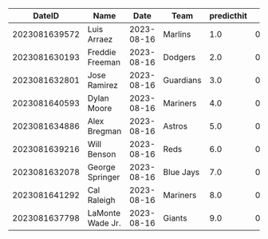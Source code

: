 DateID         |  Name              |  Date        |  Team       |  predicthit  |  predicthitproba     |  hitbool  |  Last7DaysAVG  |  Last15DaysAVG  |  Last30DaysAVG
---------------|--------------------|--------------|-------------|--------------|----------------------|-----------|----------------|-----------------|---------------
2023081639572  |  Luis Arraez       |  2023-08-16  |  Marlins    |  1.0         |  0.6360073651879833  |  False    |  0.24          |  0.241          |  0.308
2023081630193  |  Freddie Freeman   |  2023-08-16  |  Dodgers    |  2.0         |  0.6219351074676083  |  False    |  0.19          |  0.393          |  0.413
2023081632801  |  Jose Ramirez      |  2023-08-16  |  Guardians  |  3.0         |  0.6137189330545221  |  False    |  0.214         |  0.194          |  0.287
2023081640593  |  Dylan Moore       |  2023-08-16  |  Mariners   |  4.0         |  0.6105073676154401  |  False    |  0.154         |  0.259          |  0.302
2023081634886  |  Alex Bregman      |  2023-08-16  |  Astros     |  5.0         |  0.6099980786097969  |  False    |  0.308         |  0.231          |  0.263
2023081639216  |  Will Benson       |  2023-08-16  |  Reds       |  6.0         |  0.6085236343144832  |  False    |  0.6           |  0.333          |  0.286
2023081632078  |  George Springer   |  2023-08-16  |  Blue Jays  |  7.0         |  0.6052798106898032  |  False    |  0.348         |  0.34           |  0.208
2023081641292  |  Cal Raleigh       |  2023-08-16  |  Mariners   |  8.0         |  0.6050712231269869  |  False    |  0.154         |  0.143          |  0.211
2023081637798  |  LaMonte Wade Jr.  |  2023-08-16  |  Giants     |  9.0         |  0.604077911594637   |  False    |  0.056         |  0.22           |  0.176
